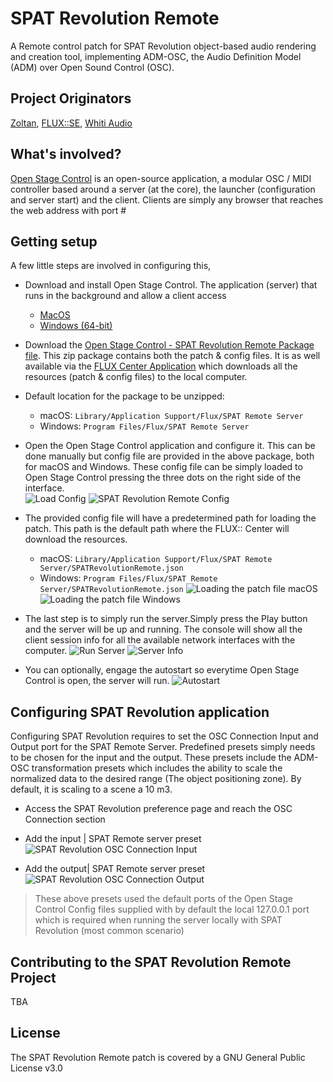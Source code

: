 # SPAT Revolution Remote
A Remote control patch for SPAT Revolution object-based audio rendering and creation tool, implementing ADM-OSC, the Audio Definition Model (ADM) over Open Sound Control (OSC).

## Project Originators
[Zoltan](https://ctrlz.gumroad.com/), [FLUX::SE](https://www.flux.audio/), [Whiti Audio](https://www.whitiaudio.fr/)

## What's involved?

[Open Stage Control](https://openstagecontrol.ammd.net/) is an open-source application, a modular OSC / MIDI controller based around a server (at the core), the launcher (configuration and server start) and the client. Clients are simply any browser that reaches the web address with port #

## Getting setup

A few little steps are involved in configuring this,

- Download and install Open Stage Control. The application (server) that runs in the background and allow a client access
  - [MacOS](https://github.com/jean-emmanuel/open-stage-control/releases/download/v1.17.0/open-stage-control-1.17.0-osx.zip)
  - [Windows (64-bit)](https://github.com/jean-emmanuel/open-stage-control/releases/download/v1.17.0/open-stage-control-1.17.0-win32-x64.zip)


- Download the [Open Stage Control - SPAT Revolution Remote Package file](https://github.com/FLUX-SE/SPATRevolutionRemote/raw/c787847ea1c1651f66c6f4466f60f0cc3aad559f/Source/SPATRevolutionRemote_1.14.zip). This zip package contains both the patch & config files. It is as well available via the [FLUX Center Application](https://www.flux.audio/download/) which downloads all the resources (patch & config files) to the local computer.
 - Default location for the package to be unzipped:
    - macOS: ```Library/Application Support/Flux/SPAT Remote Server```
    - Windows: ```Program Files/Flux/SPAT Remote Server```


- Open the Open Stage Control application and configure it. This can be done manually but config file are provided in the above package, both for macOS and Windows. These config file can be simply loaded to Open Stage Control pressing the three dots on the right side of the interface.     
![Load Config](https://media.githubusercontent.com/media/FLUX-SE/doc_images/main/SpatR/ThirdParty/SPATRevolutionRemoteLoadConfig.png)
![SPAT Revolution Remote Config](https://media.githubusercontent.com/media/FLUX-SE/doc_images/main/SpatR/ThirdParty/SPATRevolutionRemoteConfig.png)

- The provided config file will have a predetermined path for loading the patch. This path is the default path where the FLUX:: Center will download the resources.
  - macOS: ```Library/Application Support/Flux/SPAT Remote Server/SPATRevolutionRemote.json```
  - Windows: ```Program Files/Flux/SPAT Remote Server/SPATRevolutionRemote.json```
![Loading the patch file macOS](https://media.githubusercontent.com/media/FLUX-SE/doc_images/main/SpatR/ThirdParty/SPATRevolutionRemoteLoadFilemacOS.png)
![Loading the patch file Windows](https://media.githubusercontent.com/media/FLUX-SE/doc_images/main/SpatR/ThirdParty/SPATRevolutionRemoteLoadFileWindows.png)

- The last step is to simply run the server.Simply press the Play button and the server will be up and running. The console will show all the client session info for all the available network interfaces with the computer.
![Run Server](https://media.githubusercontent.com/media/FLUX-SE/doc_images/main/SpatR/ThirdParty/SPATRevolutionRemoteRunServer.png)
![Server Info](https://media.githubusercontent.com/media/FLUX-SE/doc_images/main/SpatR/ThirdParty/SPATRevolutionRemoteServerInfo.png)

- You can optionally, engage the autostart so everytime Open Stage Control is open, the server will run.
![Autostart](https://media.githubusercontent.com/media/FLUX-SE/doc_images/main/SpatR/ThirdParty/SPATRevolutionRemoteAutostart.png)

## Configuring SPAT Revolution application

Configuring SPAT Revolution requires to set the OSC Connection Input and Output port for the SPAT Remote Server. Predefined presets simply needs to be chosen for the input and the output. These presets include the ADM-OSC transformation presets which includes the ability to scale the normalized data to the desired range (The object positioning zone). By default, it is scaling to a scene a 10 m3.

- Access the SPAT Revolution preference page and reach the OSC Connection section

- Add the input | SPAT Remote server preset
![SPAT Revolution OSC Connection Input](https://media.githubusercontent.com/media/FLUX-SE/doc_images/main/SpatR/ThirdParty/SPATRevolutionRemoteSPATOSCConnectionIn.png)

- Add the output| SPAT Remote server preset
![SPAT Revolution OSC Connection Output](https://media.githubusercontent.com/media/FLUX-SE/doc_images/main/SpatR/ThirdParty/SPATRevolutionRemoteSPATOSCConnectionOut.png)

> These above presets used the default ports of the Open Stage Control Config files supplied with by default the local 127.0.0.1 port which is required when running the server locally with SPAT Revolution (most common scenario)

## Contributing to the SPAT Revolution Remote Project
TBA

## License

The SPAT Revolution Remote patch is covered by a GNU General Public License v3.0
